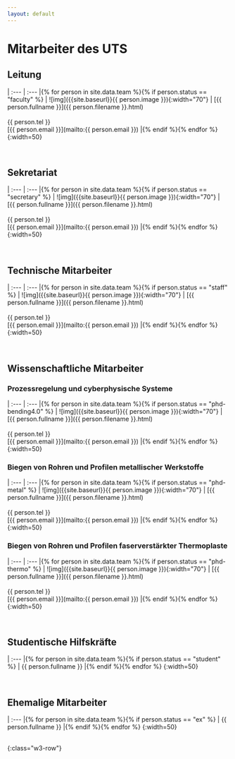 ```yaml
---
layout: default
---
```



# Mitarbeiter des UTS

## Leitung

| :--- | :--- |{% for person in site.data.team %}{% if person.status == "faculty" %}
| ![img]({{site.baseurl}}{{ person.image }}){:width="70"} | [{{ person.fullname }}]({{ person.filename }}.html)<br><br> {{ person.tel }}<br>[{{ person.email }}](mailto:{{ person.email }}) |{% endif %}{% endfor %}
{:width=50}

<br>

## Sekretariat

| :--- | :--- |{% for person in site.data.team %}{% if person.status == "secretary" %}
| ![img]({{site.baseurl}}{{ person.image }}){:width="70"} | [{{ person.fullname }}]({{ person.filename }}.html)<br><br> {{ person.tel }}<br>[{{ person.email }}](mailto:{{ person.email }}) |{% endif %}{% endfor %}
{:width=50}

<br>

## Technische Mitarbeiter

| :--- | :--- |{% for person in site.data.team %}{% if person.status == "staff" %}
| ![img]({{site.baseurl}}{{ person.image }}){:width="70"} | [{{ person.fullname }}]({{ person.filename }}.html)<br><br> {{ person.tel }}<br>[{{ person.email }}](mailto:{{ person.email }}) |{% endif %}{% endfor %}
{:width=50}

<br>

## Wissenschaftliche Mitarbeiter
### Prozessregelung und cyberphysische Systeme

| :--- | :--- |{% for person in site.data.team %}{% if person.status == "phd-bending4.0" %}
| ![img]({{site.baseurl}}{{ person.image }}){:width="70"} | [{{ person.fullname }}]({{ person.filename }}.html)<br><br> {{ person.tel }}<br>[{{ person.email }}](mailto:{{ person.email }}) |{% endif %}{% endfor %}
{:width=50}

### Biegen von Rohren und Profilen metallischer Werkstoffe

| :--- | :--- |{% for person in site.data.team %}{% if person.status == "phd-metal" %}
| ![img]({{site.baseurl}}{{ person.image }}){:width="70"} | [{{ person.fullname }}]({{ person.filename }}.html)<br><br> {{ person.tel }}<br>[{{ person.email }}](mailto:{{ person.email }}) |{% endif %}{% endfor %}
{:width=50}

### Biegen von Rohren und Profilen faserverstärkter Thermoplaste

| :--- | :--- |{% for person in site.data.team %}{% if person.status == "phd-thermo" %}
| ![img]({{site.baseurl}}{{ person.image }}){:width="70"} | [{{ person.fullname }}]({{ person.filename }}.html)<br><br> {{ person.tel }}<br>[{{ person.email }}](mailto:{{ person.email }}) |{% endif %}{% endfor %}
{:width=50}

<br>

## Studentische Hilfskräfte

| :--- |{% for person in site.data.team %}{% if person.status == "student" %}
| {{ person.fullname }} |{% endif %}{% endfor %}
{:width=50}

<br>

## Ehemalige Mitarbeiter

| :--- |{% for person in site.data.team %}{% if person.status == "ex" %}
| {{ person.fullname }} |{% endif %}{% endfor %}
{:width=50}


<br>
{:class="w3-row"}
<br>
